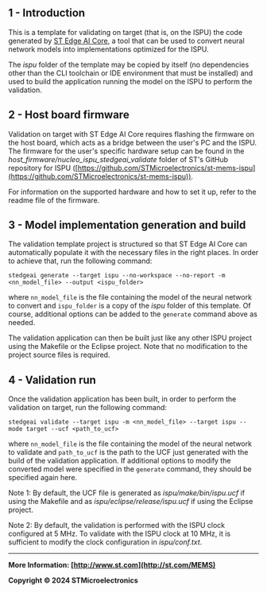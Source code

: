 ## 1 - Introduction

This is a template for validating on target (that is, on the ISPU) the code generated by [ST Edge AI Core](https://www.st.com/en/development-tools/stedgeai-core.html), a tool that can be used to convert neural network models into implementations optimized for the ISPU.

The *ispu* folder of the template may be copied by itself (no dependencies other than the CLI toolchain or IDE environment that must be installed) and used to build the application running the model on the ISPU to perform the validation.


## 2 - Host board firmware

Validation on target with ST Edge AI Core requires flashing the firmware on the host board, which acts as a bridge between the user's PC and the ISPU. The firmware for the user's specific hardware setup can be found in the *host_firmware/nucleo_ispu_stedgeai_validate* folder of ST's GitHub repository for ISPU ([https://github.com/STMicroelectronics/st-mems-ispu](https://github.com/STMicroelectronics/st-mems-ispu)).

For information on the supported hardware and how to set it up, refer to the readme file of the firmware.


## 3 - Model implementation generation and build

The validation template project is structured so that ST Edge AI Core can automatically populate it with the necessary files in the right places. In order to achieve that, run the following command:

```shell
stedgeai generate --target ispu --no-workspace --no-report -m <nn_model_file> --output <ispu_folder>
```

where `nn_model_file` is the file containing the model of the neural network to convert and `ispu_folder` is a copy of the *ispu* folder of this template. Of course, additional options can be added to the `generate` command above as needed.

The validation application can then be built just like any other ISPU project using the Makefile or the Eclipse project. Note that no modification to the project source files is required.


## 4 - Validation run

Once the validation application has been built, in order to perform the validation on target, run the following command:

```shell
stedgeai validate --target ispu -m <nn_model_file> --target ispu --mode target --ucf <path_to_ucf>
```

where `nn_model_file` is the file containing the model of the neural network to validate and `path_to_ucf` is the path to the UCF just generated with the build of the validation application. If additional options to modify the converted model were specified in the `generate` command, they should be specified again here.

Note 1: By default, the UCF file is generated as *ispu/make/bin/ispu.ucf* if using the Makefile and as *ispu/eclipse/release/ispu.ucf* if using the Eclipse project.

Note 2: By default, the validation is performed with the ISPU clock configured at 5 MHz. To validate with the ISPU clock at 10 MHz, it is sufficient to modify the clock configuration in *ispu/conf.txt*.

------

**More Information: [http://www.st.com](http://st.com/MEMS)**

**Copyright © 2024 STMicroelectronics**
